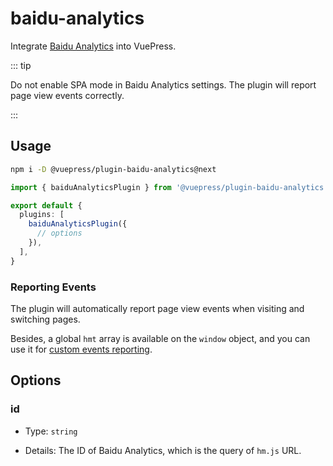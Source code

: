 # baidu-analytics

<NpmBadge package="@vuepress/plugin-baidu-analytics" />

Integrate [Baidu Analytics](https://tongji.baidu.com/) into VuePress.

::: tip

Do not enable SPA mode in Baidu Analytics settings. The plugin will report page view events correctly.

:::

## Usage

```bash
npm i -D @vuepress/plugin-baidu-analytics@next
```

```ts
import { baiduAnalyticsPlugin } from '@vuepress/plugin-baidu-analytics'

export default {
  plugins: [
    baiduAnalyticsPlugin({
      // options
    }),
  ],
}
```

### Reporting Events

The plugin will automatically report page view events when visiting and switching pages.

Besides, a global `hmt` array is available on the `window` object, and you can use it for [custom events reporting](https://tongji.baidu.com/holmes/Analytics/%E6%8A%80%E6%9C%AF%E6%8E%A5%E5%85%A5%E6%8C%87%E5%8D%97/JS%20API/JS%20API%20%E4%BD%BF%E7%94%A8%E6%89%8B%E5%86%8C).

## Options

### id

- Type: `string`

- Details: The ID of Baidu Analytics, which is the query of `hm.js` URL.
